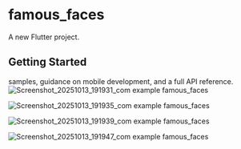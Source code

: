 # famous_faces

A new Flutter project.

## Getting Started


samples, guidance on mobile development, and a full API reference.
![Screenshot_20251013_191931_com example famous_faces](https://github.com/user-attachments/assets/e5b13feb-07c4-477a-b5aa-c188733b184c)


![Screenshot_20251013_191935_com example famous_faces](https://github.com/user-attachments/assets/98c49737-988c-4cdb-a047-a1273e738f38)


![Screenshot_20251013_191939_com example famous_faces](https://github.com/user-attachments/assets/5681f4b9-8e5f-48fe-bb52-02974ad30b90)


![Screenshot_20251013_191947_com example famous_faces](https://github.com/user-attachments/assets/62a7e1d2-cca4-455b-a84e-04416f39f907)
